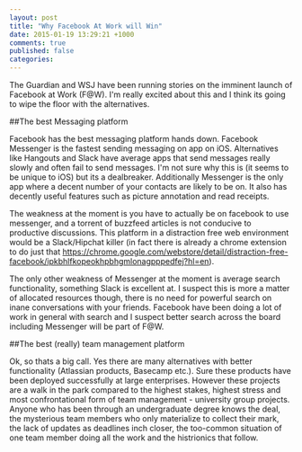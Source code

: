 ```yaml
---
layout: post
title: "Why Facebook At Work will Win"
date: 2015-01-19 13:29:21 +1000
comments: true
published: false
categories: 
---
```


The Guardian and WSJ have been running stories on the imminent launch of Facebook at Work (F@W). I'm really excited about this and I think its going to wipe the floor with the alternatives.

##The best Messaging platform

Facebook has the best messaging platform hands down. Facebook Messenger is the fastest sending messaging on app on iOS. Alternatives like Hangouts and Slack have average apps that send messages really slowly and often fail to send messages. I'm not sure why this is (it seems to be unique to iOS) but its a dealbreaker. Additionally Messenger is the only app where a decent number of your contacts are likely to be on. It also has decently useful features such as picture annotation and read receipts.

The weakness at the moment is you have to actually be on facebook to use messenger, and a torrent of buzzfeed articles is not conducive to productive discussions. This platform in a distraction free web environment would be a Slack/Hipchat killer (in fact there is already a chrome extension to do just that https://chrome.google.com/webstore/detail/distraction-free-facebook/ipkbhlfkopeokhpbhgmlonagpppedfej?hl=en).

The only other weakness of Messenger at the moment is average search functionality, something Slack is excellent at. I suspect this is more a matter of allocated resources though, there is no need for powerful search on inane conversations with your friends. Facebook have been doing a lot of work in general with search and I suspect better search across the board including Messenger will be part of F@W.

##The best (really) team management platform

Ok, so thats a big call. Yes there are many alternatives with better functionality (Atlassian products, Basecamp etc.). Sure these products have been deployed successfully at large enterprises. However these projects are a walk in the park compared to the highest stakes, highest stress and most confrontational form of team management - university group projects. Anyone who has been through an undergraduate degree knows the deal, the mysterious team members who only materialize to collect their mark, the lack of updates as deadlines inch closer, the too-common situation of one team member doing all the work and the histrionics that follow. 


